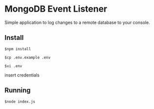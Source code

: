 # MongoDB Event Listener  

Simple application to log changes to a remote database to your console.  

## Install  
```$npm install```  

```$cp .env.example .env```  

```$vi .env```  

insert credentials  

## Running

```$node index.js```
